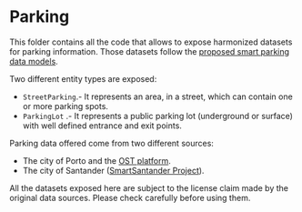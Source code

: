# Parking

This folder contains all the code that allows to expose harmonized datasets for
parking information. Those datasets follow the
[proposed smart parking data models](https://docs.google.com/document/d/17leIlKCE5EdOtrAurbIsvbjRnE6UMEXQcNVswvS0J_A/edit?usp=sharing).

Two different entity types are exposed:

-   `StreetParking`.- It represents an area, in a street, which can contain one
    or more parking spots.
-   `ParkingLot` .- It represents a public parking lot (underground or surface)
    with well defined entrance and exit points.

Parking data offered come from two different sources:

-   The city of Porto and the [OST platform](http://ost.pt).
-   The city of Santander ([SmartSantander Project](http://smartsantander.eu/)).

All the datasets exposed here are subject to the license claim made by the
original data sources. Please check carefully before using them.

